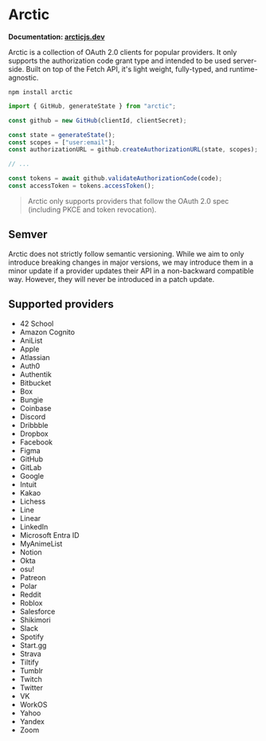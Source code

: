 # Arctic

**Documentation: [arcticjs.dev](https://arcticjs.dev)**

Arctic is a collection of OAuth 2.0 clients for popular providers. It only supports the authorization code grant type and intended to be used server-side. Built on top of the Fetch API, it's light weight, fully-typed, and runtime-agnostic.

```
npm install arctic
```

```ts
import { GitHub, generateState } from "arctic";

const github = new GitHub(clientId, clientSecret);

const state = generateState();
const scopes = ["user:email"];
const authorizationURL = github.createAuthorizationURL(state, scopes);

// ...

const tokens = await github.validateAuthorizationCode(code);
const accessToken = tokens.accessToken();
```

> Arctic only supports providers that follow the OAuth 2.0 spec (including PKCE and token revocation).

## Semver

Arctic does not strictly follow semantic versioning. While we aim to only introduce breaking changes in major versions, we may introduce them in a minor update if a provider updates their API in a non-backward compatible way. However, they will never be introduced in a patch update.

## Supported providers

- 42 School
- Amazon Cognito
- AniList
- Apple
- Atlassian
- Auth0
- Authentik
- Bitbucket
- Box
- Bungie
- Coinbase
- Discord
- Dribbble
- Dropbox
- Facebook
- Figma
- GitHub
- GitLab
- Google
- Intuit
- Kakao
- Lichess
- Line
- Linear
- LinkedIn
- Microsoft Entra ID
- MyAnimeList
- Notion
- Okta
- osu!
- Patreon
- Polar
- Reddit
- Roblox
- Salesforce
- Shikimori
- Slack
- Spotify
- Start.gg
- Strava
- Tiltify
- Tumblr
- Twitch
- Twitter
- VK
- WorkOS
- Yahoo
- Yandex
- Zoom
